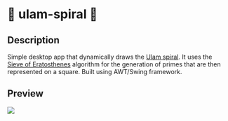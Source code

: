 ﻿# 🌌 ulam-spiral 🌌

## Description
Simple desktop app that dynamically draws the [Ulam spiral](https://en.wikipedia.org/wiki/Ulam_spiral). 
It uses the [Sieve of Eratosthenes](https://en.wikipedia.org/wiki/Sieve_of_Eratosthenes) algorithm for the generation of primes that are then represented on a square. Built using AWT/Swing framework.

## Preview
![](res/preview.gif)
